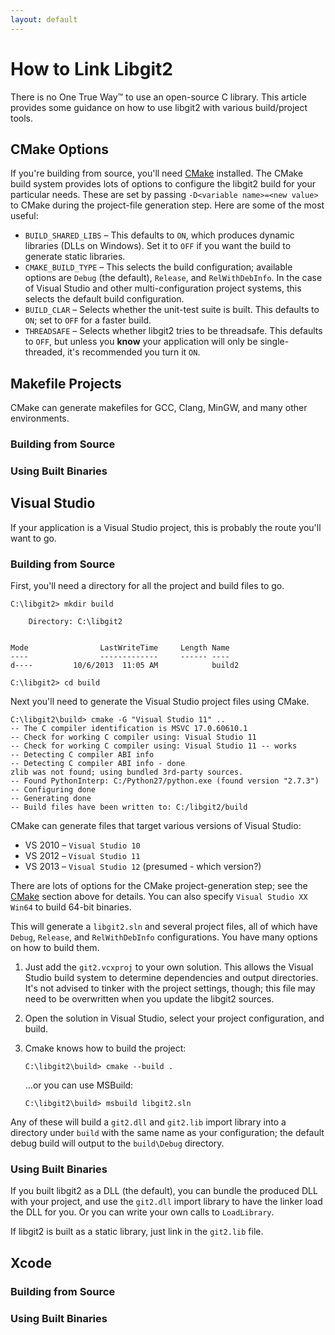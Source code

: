 ```yaml
---
layout: default
---
```


# How to Link Libgit2

There is no One True Way™ to use an open-source C library.
This article provides some guidance on how to use libgit2 with various build/project tools.


## CMake Options

If you're building from source, you'll need [CMake](http://www.cmake.org/) installed.
The CMake build system provides lots of options to configure the libgit2 build for your particular needs.
These are set by passing `-D<variable name>=<new value>` to CMake during the project-file generation step.
Here are some of the most useful:

* `BUILD_SHARED_LIBS` – This defaults to `ON`, which produces dynamic libraries (DLLs on Windows).
  Set it to `OFF` if you want the build to generate static libraries.
* `CMAKE_BUILD_TYPE` – This selects the build configuration; available options are `Debug` (the default), `Release`, and `RelWithDebInfo`.
  In the case of Visual Studio and other multi-configuration project systems, this selects the default build configuration.
* `BUILD_CLAR` – Selects whether the unit-test suite is built.
  This defaults to `ON`; set to `OFF` for a faster build.
* `THREADSAFE` – Selects whether libgit2 tries to be threadsafe.
  This defaults to `OFF`, but unless you **know** your application will only be single-threaded, it's recommended you turn it `ON`.

## Makefile Projects

CMake can generate makefiles for GCC, Clang, MinGW, and many other environments.


### Building from Source

### Using Built Binaries

## Visual Studio

If your application is a Visual Studio project, this is probably the route you'll want to go.

### Building from Source

First, you'll need a directory for all the project and build files to go.

```
C:\libgit2> mkdir build

    Directory: C:\libgit2


Mode                LastWriteTime     Length Name
----                -------------     ------ ----
d----         10/6/2013  11:05 AM            build2

C:\libgit2> cd build
```

Next you'll need to generate the Visual Studio project files using CMake.

```
C:\libgit2\build> cmake -G "Visual Studio 11" ..
-- The C compiler identification is MSVC 17.0.60610.1
-- Check for working C compiler using: Visual Studio 11
-- Check for working C compiler using: Visual Studio 11 -- works
-- Detecting C compiler ABI info
-- Detecting C compiler ABI info - done
zlib was not found; using bundled 3rd-party sources.
-- Found PythonInterp: C:/Python27/python.exe (found version "2.7.3")
-- Configuring done
-- Generating done
-- Build files have been written to: C:/libgit2/build
```

CMake can generate files that target various versions of Visual Studio:

* VS 2010 – `Visual Studio 10`
* VS 2012 – `Visual Studio 11`
* VS 2013 – `Visual Studio 12` (presumed - which version?)

There are lots of options for the CMake project-generation step; see the [CMake](#toc_1) section above for details.
You can also specify `Visual Studio XX Win64` to build 64-bit binaries.

This will generate a `libgit2.sln` and several project files, all of which have `Debug`, `Release`, and `RelWithDebInfo` configurations.
You have many options on how to build them.


1. Just add the `git2.vcxproj` to your own solution. This allows the Visual Studio build system to determine  dependencies and output directories.
  It's not advised to tinker with the project settings, though; this file may need to be overwritten when you update the libgit2 sources.

2. Open the solution in Visual Studio, select your project configuration, and build.

3. Cmake knows how to build the project:

	```
	C:\libgit2\build> cmake --build .
	```

	…or you can use MSBuild:

	```
	C:\libgit2\build> msbuild libgit2.sln
	```

Any of these will build a `git2.dll` and `git2.lib` import library into a directory under `build` with the same name as your configuration; the default debug build will output to the `build\Debug` directory.

### Using Built Binaries

If you built libgit2 as a DLL (the default), you can bundle the produced DLL with your project, and use the `git2.dll` import library to have the linker load the DLL for you.
Or you can write your own calls to `LoadLibrary`.

If libgit2 is built as a static library, just link in the `git2.lib` file.


## Xcode

### Building from Source

### Using Built Binaries

